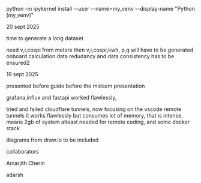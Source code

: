 



python -m ipykernel install --user --name=my_venv --display-name "Python (my_venv)"




20 sept 2025

time to generate a long dataset

need v,i,cospi from meters
then v,i,cospi,kwh, p,q will have to be generated onboard calculation
data redudancy and data consistency has to be ensured2



19 sept 2025

presented before guide before the midsem presentation

grafana,influx and fastapi worked flawlessly, 

tried and failed cloudflare tunnels, now focusing on the vscode remote tunnels
it works flawlessly but consumes lot of memory, that is intense, means 2gb of system atleast needed for remote coding, and some docker stack

diagrams from draw.io to be included

collaborators

Amarjith
Cherin

adarsh 